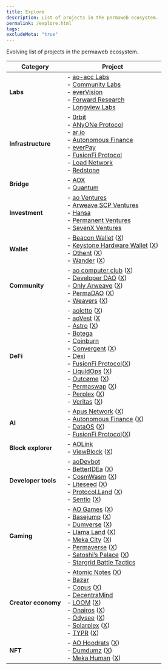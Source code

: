 ```yaml
---
title: Explore
description: List of projects in the permaweb ecosystem.
permalink: /explore.html
tags: 
excludeMeta: "true"
---
```


Evolving list of projects in the permaweb ecosystem. 

| **Category**        | **Project**                                                                                                                                                                                                                                                                                                                                                                                                                                                                                                                                                                                                                                                                                                                                                                                                                                                                                                                  |
| ------------------- | ---------------------------------------------------------------------------------------------------------------------------------------------------------------------------------------------------------------------------------------------------------------------------------------------------------------------------------------------------------------------------------------------------------------------------------------------------------------------------------------------------------------------------------------------------------------------------------------------------------------------------------------------------------------------------------------------------------------------------------------------------------------------------------------------------------------------------------------------------------------------------------------------------------------------------- |
| **Labs**            | - [ao-acc Labs](projects/ao-acc.md)<br>- [Community Labs](projects/community-labs.md)<br>- [everVision](projects/ever-vision.md)<br>- [Forward Research](projects/forward-research.md)<br>- [Longview Labs](projects/longview-labs.md)                                                                                                                                                                                                                                                                                                                                                                                                                                                                                                                                                                                                                                                                                       |
| **Infrastructure**  | - [0rbit](projects/0rbit.md)<br>- [ANyONe Protocol](projects/anyone-protocol.md)<br>- [ar.io](projects/ar-io.md)<br>- [Autonomous Finance](projects/autonomous-finance.md)<br>- [everPay](projects/everpay.md)<br>- [FusionFi Protocol](projects/fusionfi.md)<br>- [Load Network](projects/load-network.md)<br>- [Redstone](projects/redstone.md)                                                                                                                                                                                                                                                                                                                                                                                                                                                                                                                                                                            |
| **Bridge**          | - [AOX](projects/aox.md)<br>- [Quantum](projects/quantum.md)                                                                                                                                                                                                                                                                                                                                                                                                                                                                                                                                                                                                                                                                                                                                                                                                                                                                 |
| **Investment**      | - [ao Ventures](projects/ao-ventures.md)<br>- [Arweave SCP Ventures](projects/arweave-scp.md)<br>- [Hansa](projects/hansa.md)<br>- [Permanent Ventures](projects/permanent-ventures.md)<br>- [SevenX Ventures](projects/sevenx-ventures.md)                                                                                                                                                                                                                                                                                                                                                                                                                                                                                                                                                                                                                                                                                  |
| **Wallet**          | - [Beacon Wallet](https://beaconwallet.app/) ([X](https://x.com/beaconwallet))<br>- [Keystone Hardware Wallet](https://keyst.one/) ([X](https://x.com/KeystoneWallet))<br>- [Othent](https://othent.io/) ([X](https://x.com/KeysArentSimple))<br>- [Wander](https://www.wander.app/) ([X](https://x.com/usewander))                                                                                                                                                                                                                                                                                                                                                                                                                                                                                                                                                                                                          |
| **Community**       | - [ao computer club](https://computerclub.arweave.net/#/) ([X](https://x.com/aoComputerClub))<br>- [Developer DAO](https://www.developerdao.com/) ([X](https://x.com/developer_dao))<br>- [Only Arweave](https://arweavehub.com/) ([X](https://x.com/onlyarweave))<br>- [PermaDAO](https://permadao.com/) ([X](https://x.com/perma_dao))<br>- [Weavers](https://www.weaversofficial.com/) ([X](https://x.com/Weavers_Org))                                                                                                                                                                                                                                                                                                                                                                                                                                                                                                   |
| **DeFi**            | - [aolotto](https://aolotto.com/) ([X](https://x.com/aolotto_dao))<br>- [aoVest](https://aovest.stream/) ([X](https://x.com/aoveststream)<br>- [Astro](https://www.astrousd.com/) ([X](https://x.com/AstroUSD))<br>- [Botega](https://botega.ar.io/#/pools)<br>- [Coinburn](https://coinburn.arweave.net/)<br>- [Convergent](https://convergent.vercel.app/) ([X](https://x.com/Convergent_AO))<br>- [Dexi](https://dexi.arweave.net/)<br>- [FusionFi Protocol](https://ffp.gitbook.io/fusionfi)([X](https://x.com/FusionFiPro))<br>- [LiquidOps](https://www.liquidops.io/) ([X](https://x.com/Liquid_Ops))<br>- [Outcøme](https://www.outcome.gg/) ([X](https://x.com/outcome_gg))<br>- [Permaswap](https://www.permaswap.network/) ([X](https://x.com/Permaswap))<br>- [Perplex](https://perplex.finance/) ([X](https://x.com/PerplexFi))<br>- [Veritas](https://veritas-eta.vercel.app/) ([X](https://x.com/Veritas_ao)) |
| **AI**              | - [Apus Network](https://apus.ar.io/) ([X](https://x.com/apus_network))<br>- [Autonomous Finance](https://www.autonomous.finance/) ([X](https://x.com/autonomous_af))<br>- [DataOS](https://www.dataos.so/) ([X](https://x.com/TheDataOS))<br>- [FusionFi Protocol](https://ffp.gitbook.io/fusionfi)([X](https://x.com/FusionFiPro))                                                                                                                                                                                                                                                                                                                                                                                                                                                                                                                                                                                         |
| **Block explorer**  | - [AOLink](https://www.ao.link/)<br>- [ViewBlock](https://viewblock.io/) ([X](https://x.com/viewblock))                                                                                                                                                                                                                                                                                                                                                                                                                                                                                                                                                                                                                                                                                                                                                                                                                      |
| **Developer tools** | - [aoDevbot](https://computerclub.arweave.net/#/devbot)<br>- [BetterIDEa](https://betteridea.dev/) ([X](https://x.com/betteridea_dev))<br>- [CosmWasm](https://cosmwasm.com/) ([X](https://x.com/CosmWasm))<br>- [Liteseed](https://liteseed.xyz/) ([X](https://x.com/liteseed_xyz))<br>- [Protocol.Land](https://protocol.land/) ([X](https://x.com/ProtocolLand))<br>- [Sentio](https://www.sentio-ao.xyz/) ([X](https://x.com/sentio_AR))                                                                                                                                                                                                                                                                                                                                                                                                                                                                                 |
| **Gaming**          | - [AO Games](https://aogames.org/) ([X](https://x.com/aogamesorg))<br>- [Basejump](https://www.basejump.xyz/) ([X](https://x.com/basejumpxyz))<br>- [Dumverse](https://dumverse-ao.vercel.app/) ([X](https://x.com/dumdumznfts))<br>- [Llama Land](https://llamaland.g8way.io/#/) ([X](https://x.com/LlamaLandAO))<br>- [Meka City](https://mekahuman.ar.io/#/meka-world) ([X](https://x.com/Meka_Human))<br>- [Permaverse](https://dumdum.arweave.dev/) ([X](https://x.com/ThePermaverse))<br>- [Satoshi’s Palace](https://satoshispalace.casino/) ([X](https://x.com/SatoshisPalaceX))<br>- [Stargrid Battle Tactics](https://x.com/StarGridBattle)                                                                                                                                                                                                                                                                        |
| **Creator economy** | - [Atomic Notes](https://note.ar.io/) ([X](https://x.com/atomic_notes))<br>- [Bazar](projects/bazar.md)<br>- [Copus](https://www.copus.io/) ([X](https://x.com/Copus_io))<br>- [DecentraMind](https://x.com/decentramindio)<br>- [LOOM](https://x.com/loom_AO) ([X](https://x.com/loom_AO))<br>- [Onairos](https://onairos.uk/) ([X](https://x.com/onairosapp))<br>- [Odysee](https://odysee.com/) ([X](https://x.com/OdyseeTeam))<br>- [Solarplex](https://www.solarplex.xyz/) ([X](https://x.com/solarplex_xyz))<br>- [TYPR](https://www.typr.day/) ([X](https://x.com/TyprDay))                                                                                                                                                                                                                                                                                                                                           |
| **NFT**             | - [AO Hoodrats](https://hoodrats.ar.io/) ([X](https://x.com/HoodRatNFTs))<br>- [Dumdumz](https://dumdumz.xyz/) ([X](https://x.com/dumdumznfts))<br>- [Meka Human](https://mekahuman.ar.io/#/meka-world) ([X](https://x.com/Meka_Human))                                                                                                                                                                                                                                                                                                                                                                                                                                                                                                                                                                                                                                                                                      |
